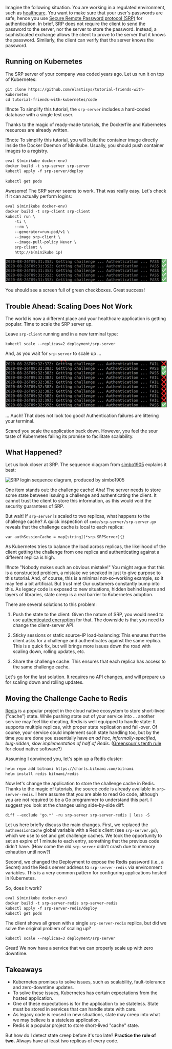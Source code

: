 Imagine the following situation. You are working in a regulated environment, such as [healthcare](https://elastisys.com/hipaa-compliance-kubernetes-privacy-rule/). You want to make sure that your user's passwords are safe, hence you use [Secure Remote Password protocol (SRP)](https://en.wikipedia.org/wiki/Secure_Remote_Password_protocol) for authentication. In brief, SRP does not require the client to send the password to the server, nor the server to store the password. Instead, a sophisticated exchange allows the client to prove to the server that it knows the password. Similarly, the client can verify that the server knows the password.

## Running on Kubernetes

The SRP server of your company was coded years ago. Let us run it on top of Kubernetes:

```
git clone https://github.com/elastisys/tutorial-friends-with-kubernetes
cd tutorial-friends-with-kubernetes/code
```

!!!note
    To simplify this tutorial, the `srp-server` includes a hard-coded database with a single test user.

Thanks to the magic of ready-made tutorials, the Dockerfile and Kubernetes resources are already written.

!!!note
    To simplify this tutorial, you will build the container image directly inside the Docker Daemon of Minikube. Usually, you should push container images to a registry.

```
eval $(minikube docker-env)
docker build -t srp-server srp-server
kubectl apply -f srp-server/deploy

kubectl get pods
```

Awesome! The SRP server seems to work. That was really easy. Let's check if it can actually perform logins:

```
eval $(minikube docker-env)
docker build -t srp-client srp-client
kubectl run \
    -ti \
    --rm \
    --generator=run-pod/v1 \
    --image srp-client \
    --image-pull-policy Never \
    srp-client \
    http://$(minikube ip)
```

![Screenshot: SRP Client Pass](img/screenshot-srp-client-pass.png)

You should see a screen full of green checkboxes. Great success!

## Trouble Ahead: Scaling Does Not Work

The world is now a different place and your healthcare application is getting popular. Time to scale the SRP server up.

Leave `srp-client` running and in a new terminal type:

```
kubectl scale --replicas=2 deployment/srp-server
```

And, as you wait for `srp-server` to scale up ...

![Screenshot: SRP Client Fail](img/screenshot-srp-client-fail.png)

... Auch! That does not look too good! Authentication failures are littering your terminal.

Scared you scale the application back down. However, you feel the sour taste of Kubernetes failing its promise to facilitate scalability.

## What Happened?

Let us look closer at SRP. The sequence diagram from [simbo1905](https://github.com/simbo1905/thinbus-srp-npm) explains it best:

![SRP login sequence diagram, produced by simbo1905](https://camo.githubusercontent.com/d3f3723e01f53e402f7186d157dcefbc215a41f6/687474703a2f2f73696d6f6e6d61737365792e6269746275636b65742e696f2f7468696e6275732f6c6f67696e2d63616368652e706e67)

One item stands out: the challenge cache! Aha! The server needs to store some state between issuing a challenge and authenticating the client. It cannot trust the client to store this information, as this would void the security guarantees of SRP.

But wait! If `srp-server` is scaled to two replicas, what happens to the challenge cache? A quick inspection of `code/srp-server/srp-server.go` reveals that the challenge cache is local to each replica:

```
var authSessionCache = map[string](*srp.SRPServer){}
```

As Kubernetes tries to balance the load across replicas, the likelihood of the client getting the challenge from one replica and authenticating against a different replica is high.

!!!note "Nobody makes such an obvious mistake!"
    You might argue that this is a constructed problem, a mistake we sneaked in just to give purpose to this tutorial. And, of course, this is a minimal not-so-working example, so it may feel a bit artificial. But trust me! Our customers constantly bump into this. As legacy code is exposed to new situations, hidden behind layers and layers of libraries, state creep is a real barrier to Kubernetes adoption.

There are several solutions to this problem:

1. Push the state to the client: Given the nature of SRP, you would need to use [authenticated encryption](https://en.wikipedia.org/wiki/Authenticated_encryption) for that. The downside is that you need to change the client-server API.

2. Sticky sessions or static source-IP load-balancing: This ensures that the client asks for a challenge and authenticates against the same replica. This is a quick fix, but will brings more issues down the road with scaling down, rolling updates, etc.

3. Share the challenge cache: This ensures that each replica has access to the same challenge cache.

Let's go for the last solution. It requires no API changes, and will prepare us for scaling down and rolling updates.

## Moving the Challenge Cache to Redis

[Redis](https://redis.io/) is a popular project in the cloud native ecosystem to store short-lived ("cache") state. While pushing state out of your service into ... another service may feel like cheating, Redis is well equipped to handle state: It supports multiple replicas, with proper state replication and fail-over. Of course, your service could implement such state handling too, but by the time you are done you essentially have *an ad hoc, informally-specified, bug-ridden, slow implementation of half of Redis*. ([Greenspun's tenth rule](https://en.wikipedia.org/wiki/Greenspun%27s_tenth_rule) for cloud native software?)

Assuming I convinced you, let's spin up a Redis cluster:

```
helm repo add bitnami https://charts.bitnami.com/bitnami
helm install redis bitnami/redis
```

Now let's change the application to store the challenge cache in Redis. Thanks to the magic of tutorials, the source code is already available in `srp-server-redis`. I here assume that you are able to read Go code, although you are not required to be a Go programmer to understand this part. I suggest you look at the changes using side-by-side diff:

```
diff --exclude 'go.*' -ru srp-server srp-server-redis | less -S
```

Let us here briefly discuss the main changes. First, we replaced the `authSessionCache` global variable with a Redis client (see `srp-server.go`), which we use to set and get challenge caches. We took the opportunity to set an expire of 1 minute to each entry, something that the previous code didn't have. (How come the old `srp-server` didn't crash due to memory exhaution until now?)

Second, we changed the Deployment to expose the Redis password (i.e., a Secret) and the Redis server address to `srp-server-redis` via environment variables.
This is a very common pattern for configuring applications hosted in Kubernetes.

So, does it work?

```
eval $(minikube docker-env)
docker build -t srp-server-redis srp-server-redis
kubectl apply -f srp-server-redis/deploy
kubectl get pods
```

The client shows all green with a single `srp-server-redis` replica, but did we solve the original problem of scaling up?

```
kubectl scale --replicas=3 deployment/srp-server
```

Great! We now have a service that we can properly scale up with zero downtime.

## Takeaways

* Kubernetes promises to solve issues, such as scalability, fault-tolerance and zero-downtime updates.
* To solve these issues, Kubernetes has certain expectations from the hosted application.
* One of these expectations is for the application to be stateless. State must be stored in services that can handle state with care.
* As legacy code is reused in new situations, state may creep into what we may believe is a stateless application.
* Redis is a popular project to store short-lived "cache" state.

But how do I detect state creep before it's too late? **Practice the rule of two.** Always have at least two replicas of every code.
